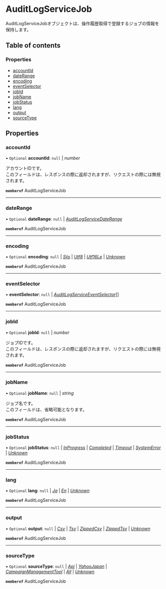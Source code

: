 # AuditLogServiceJob


<div lang=\"ja\">AuditLogServiceJobオブジェクトは、操作履歴取得で登録するジョブの情報を保持します。</div> 

## Table of contents

### Properties

- [accountId](auditlogservicejob.md#accountid)
- [dateRange](auditlogservicejob.md#daterange)
- [encoding](auditlogservicejob.md#encoding)
- [eventSelector](auditlogservicejob.md#eventselector)
- [jobId](auditlogservicejob.md#jobid)
- [jobName](auditlogservicejob.md#jobname)
- [jobStatus](auditlogservicejob.md#jobstatus)
- [lang](auditlogservicejob.md#lang)
- [output](auditlogservicejob.md#output)
- [sourceType](auditlogservicejob.md#sourcetype)

## Properties

### accountId

• `Optional` **accountId**: ``null`` \| *number*

<div lang=\"ja\">アカウントIDです。<br>このフィールドは、レスポンスの際に返却されますが、リクエストの際には無視されます。</div> 

**`memberof`** AuditLogServiceJob

___

### dateRange

• `Optional` **dateRange**: ``null`` \| [*AuditLogServiceDateRange*](auditlogservicedaterange.md)

**`memberof`** AuditLogServiceJob

___

### encoding

• `Optional` **encoding**: ``null`` \| [*Sjis*](./enums/auditlogserviceencoding.md#sjis) \| [*Utf8*](./enums/auditlogserviceencoding.md#utf8) \| [*Utf16Le*](./enums/auditlogserviceencoding.md#utf16le) \| [*Unknown*](./enums/auditlogserviceencoding.md#unknown)

**`memberof`** AuditLogServiceJob

___

### eventSelector

• **eventSelector**: ``null`` \| [*AuditLogServiceEventSelector*](auditlogserviceeventselector.md)[]

**`memberof`** AuditLogServiceJob

___

### jobId

• `Optional` **jobId**: ``null`` \| *number*

<div lang=\"ja\">ジョブIDです。<br>このフィールドは、レスポンスの際に返却されますが、リクエストの際には無視されます。</div> 

**`memberof`** AuditLogServiceJob

___

### jobName

• `Optional` **jobName**: ``null`` \| *string*

<div lang=\"ja\">ジョブ名です。<br>このフィールドは、省略可能となります。</div> 

**`memberof`** AuditLogServiceJob

___

### jobStatus

• `Optional` **jobStatus**: ``null`` \| [*InProgress*](./enums/auditlogservicejobstatus.md#inprogress) \| [*Completed*](./enums/auditlogservicejobstatus.md#completed) \| [*Timeout*](./enums/auditlogservicejobstatus.md#timeout) \| [*SystemError*](./enums/auditlogservicejobstatus.md#systemerror) \| [*Unknown*](./enums/auditlogservicejobstatus.md#unknown)

**`memberof`** AuditLogServiceJob

___

### lang

• `Optional` **lang**: ``null`` \| [*Ja*](./enums/auditlogservicelang.md#ja) \| [*En*](./enums/auditlogservicelang.md#en) \| [*Unknown*](./enums/auditlogservicelang.md#unknown)

**`memberof`** AuditLogServiceJob

___

### output

• `Optional` **output**: ``null`` \| [*Csv*](./enums/auditlogserviceoutput.md#csv) \| [*Tsv*](./enums/auditlogserviceoutput.md#tsv) \| [*ZippedCsv*](./enums/auditlogserviceoutput.md#zippedcsv) \| [*ZippedTsv*](./enums/auditlogserviceoutput.md#zippedtsv) \| [*Unknown*](./enums/auditlogserviceoutput.md#unknown)

**`memberof`** AuditLogServiceJob

___

### sourceType

• `Optional` **sourceType**: ``null`` \| [*Api*](./enums/auditlogservicesourcetype.md#api) \| [*YahooJapan*](./enums/auditlogservicesourcetype.md#yahoojapan) \| [*CampaignManagementTool*](./enums/auditlogservicesourcetype.md#campaignmanagementtool) \| [*All*](./enums/auditlogservicesourcetype.md#all) \| [*Unknown*](./enums/auditlogservicesourcetype.md#unknown)

**`memberof`** AuditLogServiceJob
